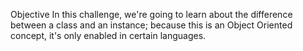Objective
In this challenge, we're going to learn about the difference between a class and an instance;
because this is an Object Oriented concept, it's only enabled in certain languages.

